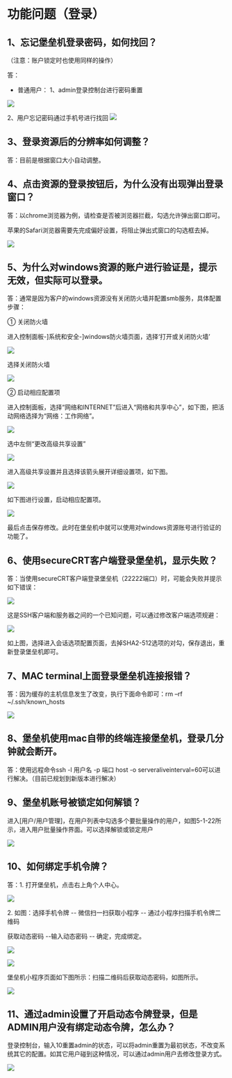 

# 功能问题（登录）

## 1、忘记堡垒机登录密码，如何找回？

（注意：账户锁定时也使用同样的操作）

答：
* 普通用户：
1、admin登录控制台进行密码重置

![](/images/faq_super/忘记密码-运维人员.png)
     
2、用户忘记密码通过手机号进行找回
![](/images/faq_super/forget.png)
           





## 3、登录资源后的分辨率如何调整？

答：目前是根据窗口大小自动调整。

## 4、点击资源的登录按钮后，为什么没有出现弹出登录窗口？

答：以chrome浏览器为例，请检查是否被浏览器拦截，勾选允许弹出窗口即可。

苹果的Safari浏览器需要先完成偏好设置，将阻止弹出式窗口的勾选框去掉。

![](/images/faq_super/登录资源2.png)

## 5、为什么对windows资源的账户进行验证是，提示无效，但实际可以登录。

答：通常是因为客户的windows资源没有关闭防火墙并配置smb服务，具体配置步骤：

① 关闭防火墙

进入控制面板-\]系统和安全-\]windows防火墙页面，选择‘打开或关闭防火墙’

![](/images/faq_super/关闭防火墙.png)

选择关闭防火墙

![](/images/faq_super/关闭防火墙2.png)

② 启动相应配置项

进入控制面板，选择“网络和INTERNET”后进入“网络和共享中心”，如下图，把活动网络选择为“网络：工作网络”。

![](/images/faq_super/工作网络.png)

选中左侧“更改高级共享设置”

![](/images/faq_super/图片6.png)

进入高级共享设置并且选择该箭头展开详细设置项，如下图。

![](/images/faq_super/图片7.png)

如下图进行设置，启动相应配置项。

![](/images/faq_super/图片8.png)

最后点击保存修改。此时在堡垒机中就可以使用对windows资源账号进行验证的功能了。

## 6、使用secureCRT客户端登录堡垒机，显示失败？

答：当使用secureCRT客户端登录堡垒机（22222端口）时，可能会失败并提示如下错误：

![](/images/faq_super/图片9.png)

这是SSH客户端和服务器之间的一个已知问题，可以通过修改客户端选项规避：

![](/images/faq_super/图片10.png)

如上图，选择进入会话选项配置页面，去掉SHA2-512选项的对勾，保存退出，重新登录堡垒机即可。

## 7、MAC terminal上面登录堡垒机连接报错？

答：因为缓存的主机信息发生了改变，执行下面命令即可：rm –rf \~/.ssh/known\_hosts

![](/images/faq_super/图片11.png)

## 8、堡垒机使用mac自带的终端连接堡垒机，登录几分钟就会断开。

答：使用远程命令ssh -l 用户名 -p 端口 host -o
serveraliveinterval=60可以进行解决。（目前已规划到新版本进行解决）

## 9、堡垒机账号被锁定如何解锁？

进入\[用户/用户管理\]，在用户列表中勾选多个要批量操作的用户，如图5-1-22所示，进入用户批量操作界面。可以选择解锁或锁定用户

![](/images/faq_super/批量操作.png)

## 10、如何绑定手机令牌？

答：1. 打开堡垒机，点击右上角个人中心。

![](/images/faq_super/个人中心.png)

2. 如图：选择手机令牌 -- 微信扫一扫获取小程序 -- 通过小程序扫描手机令牌二维码

获取动态密码 --输入动态密码 -- 确定，完成绑定。

![](/images/faq_super/手机令牌.png)

![](/images/faq_super/令牌.png)

堡垒机小程序页面如下图所示：扫描二维码后获取动态密码，如图所示。

![](/images/faq_super/动态密码.png)

## 11、通过admin设置了开启动态令牌登录，但是ADMIN用户没有绑定动态令牌，怎么办？

登录控制台，输入10重置admin的状态，可以将admin重置为最初状态，不改变系统其它的配置。如其它用户碰到这种情况，可以通过admin用户去修改登录方式。

![](/images/faq_super/重置admin.png)
